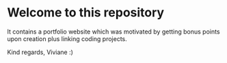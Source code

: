 # Welcome to this repository
It contains a portfolio website which was motivated by getting bonus points upon creation plus linking coding projects.

Kind regards, Viviane :)

